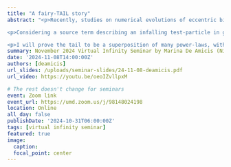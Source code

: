 ```yaml
---
title: "A fairy-TAIL story"
abstract: "<p>Recently, studies on numerical evolutions of eccentric binary inspirals found a several orders of magnitude enhancement of the post-ringdown tail amplitude. This characteristic might render the tail a phenomenon of observational interest, opening the way to experimental verification of this general relativistic prediction in the near future. I will present an analytical perturbative model that accurately predicts the numerically observed tail evolution.</p>

<p>Considering a source term describing an infalling test-particle in generic non-circular orbits, driven by post-Newtonian radiation reaction, I derive an integral expression over the system's entire history, showing how the post-ringdown tail is inherited from the non-circular inspiral in a non-local fashion. Beyond its excellent agreement with numerical evolutions, the model explains the tail amplification with the progenitors' binary eccentricity. </p>

<p>I will prove the tail to be a superposition of many power-laws, with each term's excitation coefficient depending on the specific inspiral history. A single power law is recovered only in the limit of asymptotically late times, consistent with Price's results and the classical soft-graviton theorem. I will conclude by discussing future directions, including new results for the non-linear extension to equal masses.</p>"
summary: November 2024 Virtual Infinity Seminar by Marina De Amicis (Niels Bohr Institute)
date: '2024-11-08T14:00:00Z'
authors: [deamicis]
url_slides: /uploads/seminar-slides/24-11-08-deamicis.pdf
url_video: https://youtu.be/oeoIZvllpxM

# The rest doesn't change for seminars
event: Zoom link
event_url: https://umd.zoom.us/j/98148024198
location: Online
all_day: false
publishDate: '2024-10-31T06:00:00Z'
tags: [virtual infinity seminar]
featured: true
image:  
  caption:
  focal_point: center
---
```

